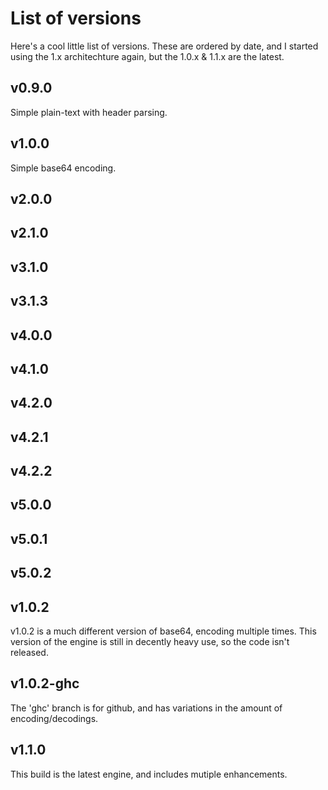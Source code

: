 # List of versions
Here's a cool little list of versions. These are ordered by date, and I started using the 1.x architechture again, but the 1.0.x & 1.1.x are the latest.

## v0.9.0
Simple plain-text with header parsing.
## v1.0.0
Simple base64 encoding.
## v2.0.0
## v2.1.0
## v3.1.0
## v3.1.3
## v4.0.0
## v4.1.0
## v4.2.0
## v4.2.1
## v4.2.2
## v5.0.0
## v5.0.1
## v5.0.2
## v1.0.2
v1.0.2 is a much different version of base64, encoding multiple times. This version of the engine is still in decently heavy use, so the code isn't released.
## v1.0.2-ghc
The 'ghc' branch is for github, and has variations in the amount of encoding/decodings.
## v1.1.0
This build is the latest engine, and includes mutiple enhancements.
